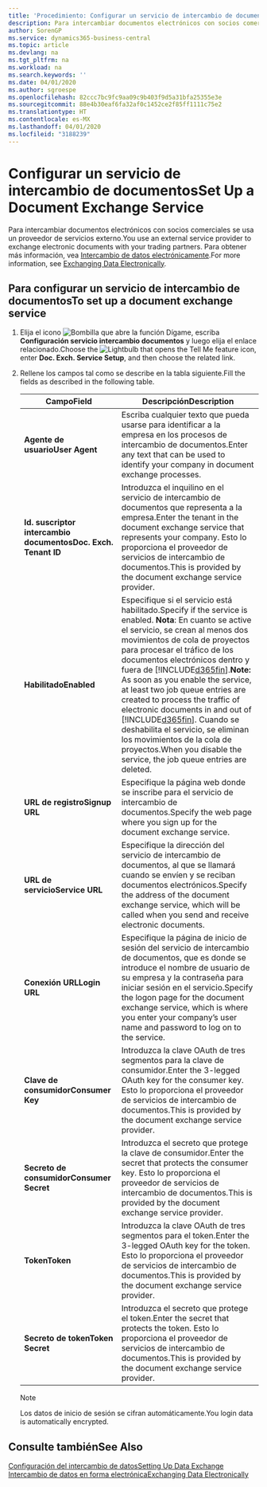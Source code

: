```yaml
---
title: 'Procedimiento: Configurar un servicio de intercambio de documentos | Documentos de Microsoft'
description: Para intercambiar documentos electrónicos con socios comerciales se usa un proveedor de servicios externo.
author: SorenGP
ms.service: dynamics365-business-central
ms.topic: article
ms.devlang: na
ms.tgt_pltfrm: na
ms.workload: na
ms.search.keywords: ''
ms.date: 04/01/2020
ms.author: sgroespe
ms.openlocfilehash: 82ccc7bc9fc9aa09c9b403f9d5a31bfa25355e3e
ms.sourcegitcommit: 88e4b30eaf6fa32af0c1452ce2f85ff1111c75e2
ms.translationtype: HT
ms.contentlocale: es-MX
ms.lasthandoff: 04/01/2020
ms.locfileid: "3188239"
---
```

# <a name="set-up-a-document-exchange-service"></a><span data-ttu-id="fd260-103">Configurar un servicio de intercambio de documentos</span><span class="sxs-lookup"><span data-stu-id="fd260-103">Set Up a Document Exchange Service</span></span>
<span data-ttu-id="fd260-104">Para intercambiar documentos electrónicos con socios comerciales se usa un proveedor de servicios externo.</span><span class="sxs-lookup"><span data-stu-id="fd260-104">You use an external service provider to exchange electronic documents with your trading partners.</span></span> <span data-ttu-id="fd260-105">Para obtener más información, vea [Intercambio de datos electrónicamente](across-data-exchange.md).</span><span class="sxs-lookup"><span data-stu-id="fd260-105">For more information, see [Exchanging Data Electronically](across-data-exchange.md).</span></span>  

## <a name="to-set-up-a-document-exchange-service"></a><span data-ttu-id="fd260-106">Para configurar un servicio de intercambio de documentos</span><span class="sxs-lookup"><span data-stu-id="fd260-106">To set up a document exchange service</span></span>  
1. <span data-ttu-id="fd260-107">Elija el icono ![Bombilla que abre la función Dígame](media/ui-search/search_small.png "Dígame qué desea hacer"), escriba **Configuración servicio intercambio documentos** y luego elija el enlace relacionado.</span><span class="sxs-lookup"><span data-stu-id="fd260-107">Choose the ![Lightbulb that opens the Tell Me feature](media/ui-search/search_small.png "Tell me what you want to do") icon, enter **Doc. Exch. Service Setup**, and then choose the related link.</span></span>  
2. <span data-ttu-id="fd260-108">Rellene los campos tal como se describe en la tabla siguiente.</span><span class="sxs-lookup"><span data-stu-id="fd260-108">Fill the fields as described in the following table.</span></span>  

    |<span data-ttu-id="fd260-109">Campo</span><span class="sxs-lookup"><span data-stu-id="fd260-109">Field</span></span>|<span data-ttu-id="fd260-110">Descripción</span><span class="sxs-lookup"><span data-stu-id="fd260-110">Description</span></span>|  
    |---------------------------------|---------------------------------------|  
    |<span data-ttu-id="fd260-111">**Agente de usuario**</span><span class="sxs-lookup"><span data-stu-id="fd260-111">**User Agent**</span></span>|<span data-ttu-id="fd260-112">Escriba cualquier texto que pueda usarse para identificar a la empresa en los procesos de intercambio de documentos.</span><span class="sxs-lookup"><span data-stu-id="fd260-112">Enter any text that can be used to identify your company in document exchange processes.</span></span>|  
    |<span data-ttu-id="fd260-113">**Id. suscriptor intercambio documentos**</span><span class="sxs-lookup"><span data-stu-id="fd260-113">**Doc. Exch. Tenant ID**</span></span>|<span data-ttu-id="fd260-114">Introduzca el inquilino en el servicio de intercambio de documentos que representa a la empresa.</span><span class="sxs-lookup"><span data-stu-id="fd260-114">Enter the tenant in the document exchange service that represents your company.</span></span> <span data-ttu-id="fd260-115">Esto lo proporciona el proveedor de servicios de intercambio de documentos.</span><span class="sxs-lookup"><span data-stu-id="fd260-115">This is provided by the document exchange service provider.</span></span>|  
    |<span data-ttu-id="fd260-116">**Habilitado**</span><span class="sxs-lookup"><span data-stu-id="fd260-116">**Enabled**</span></span>|<span data-ttu-id="fd260-117">Especifique si el servicio está habilitado.</span><span class="sxs-lookup"><span data-stu-id="fd260-117">Specify if the service is enabled.</span></span> <span data-ttu-id="fd260-118">**Nota**: En cuanto se active el servicio, se crean al menos dos movimientos de cola de proyectos para procesar el tráfico de los documentos electrónicos dentro y fuera de [!INCLUDE[d365fin](includes/d365fin_md.md)].</span><span class="sxs-lookup"><span data-stu-id="fd260-118">**Note:**  As soon as you enable the service, at least two job queue entries are created to process the traffic of electronic documents in and out of [!INCLUDE[d365fin](includes/d365fin_md.md)].</span></span> <span data-ttu-id="fd260-119">Cuando se deshabilita el servicio, se eliminan los movimientos de la cola de proyectos.</span><span class="sxs-lookup"><span data-stu-id="fd260-119">When you disable the service, the job queue entries are deleted.</span></span>|  
    |<span data-ttu-id="fd260-120">**URL de registro**</span><span class="sxs-lookup"><span data-stu-id="fd260-120">**Signup URL**</span></span>|<span data-ttu-id="fd260-121">Especifique la página web donde se inscribe para el servicio de intercambio de documentos.</span><span class="sxs-lookup"><span data-stu-id="fd260-121">Specify the web page where you sign up for the document exchange service.</span></span>|  
    |<span data-ttu-id="fd260-122">**URL de servicio**</span><span class="sxs-lookup"><span data-stu-id="fd260-122">**Service URL**</span></span>|<span data-ttu-id="fd260-123">Especifique la dirección del servicio de intercambio de documentos, al que se llamará cuando se envíen y se reciban documentos electrónicos.</span><span class="sxs-lookup"><span data-stu-id="fd260-123">Specify the address of the document exchange service, which will be called when you send and receive electronic documents.</span></span>|  
    |<span data-ttu-id="fd260-124">**Conexión URL**</span><span class="sxs-lookup"><span data-stu-id="fd260-124">**Login URL**</span></span>|<span data-ttu-id="fd260-125">Especifique la página de inicio de sesión del servicio de intercambio de documentos, que es donde se introduce el nombre de usuario de su empresa y la contraseña para iniciar sesión en el servicio.</span><span class="sxs-lookup"><span data-stu-id="fd260-125">Specify the logon page for the document exchange service, which is where you enter your company’s user name and password to log on to the service.</span></span>|  
    |<span data-ttu-id="fd260-126">**Clave de consumidor**</span><span class="sxs-lookup"><span data-stu-id="fd260-126">**Consumer Key**</span></span>|<span data-ttu-id="fd260-127">Introduzca la clave OAuth de tres segmentos para la clave de consumidor.</span><span class="sxs-lookup"><span data-stu-id="fd260-127">Enter the 3-legged OAuth key for the consumer key.</span></span> <span data-ttu-id="fd260-128">Esto lo proporciona el proveedor de servicios de intercambio de documentos.</span><span class="sxs-lookup"><span data-stu-id="fd260-128">This is provided by the document exchange service provider.</span></span>|  
    |<span data-ttu-id="fd260-129">**Secreto de consumidor**</span><span class="sxs-lookup"><span data-stu-id="fd260-129">**Consumer Secret**</span></span>|<span data-ttu-id="fd260-130">Introduzca el secreto que protege la clave de consumidor.</span><span class="sxs-lookup"><span data-stu-id="fd260-130">Enter the secret that protects the consumer key.</span></span> <span data-ttu-id="fd260-131">Esto lo proporciona el proveedor de servicios de intercambio de documentos.</span><span class="sxs-lookup"><span data-stu-id="fd260-131">This is provided by the document exchange service provider.</span></span>|  
    |<span data-ttu-id="fd260-132">**Token**</span><span class="sxs-lookup"><span data-stu-id="fd260-132">**Token**</span></span>|<span data-ttu-id="fd260-133">Introduzca la clave OAuth de tres segmentos para el token.</span><span class="sxs-lookup"><span data-stu-id="fd260-133">Enter the 3-legged OAuth key for the token.</span></span> <span data-ttu-id="fd260-134">Esto lo proporciona el proveedor de servicios de intercambio de documentos.</span><span class="sxs-lookup"><span data-stu-id="fd260-134">This is provided by the document exchange service provider.</span></span>|  
    |<span data-ttu-id="fd260-135">**Secreto de token**</span><span class="sxs-lookup"><span data-stu-id="fd260-135">**Token Secret**</span></span>|<span data-ttu-id="fd260-136">Introduzca el secreto que protege el token.</span><span class="sxs-lookup"><span data-stu-id="fd260-136">Enter the secret that protects the token.</span></span> <span data-ttu-id="fd260-137">Esto lo proporciona el proveedor de servicios de intercambio de documentos.</span><span class="sxs-lookup"><span data-stu-id="fd260-137">This is provided by the document exchange service provider.</span></span>|  

    > [!NOTE]  
    > <span data-ttu-id="fd260-138">Los datos de inicio de sesión se cifran automáticamente.</span><span class="sxs-lookup"><span data-stu-id="fd260-138">You login data is automatically encrypted.</span></span>

## <a name="see-also"></a><span data-ttu-id="fd260-139">Consulte también</span><span class="sxs-lookup"><span data-stu-id="fd260-139">See Also</span></span>  
[<span data-ttu-id="fd260-140">Configuración del intercambio de datos</span><span class="sxs-lookup"><span data-stu-id="fd260-140">Setting Up Data Exchange</span></span>](across-set-up-data-exchange.md)  
[<span data-ttu-id="fd260-141">Intercambio de datos en forma electrónica</span><span class="sxs-lookup"><span data-stu-id="fd260-141">Exchanging Data Electronically</span></span>](across-data-exchange.md)
